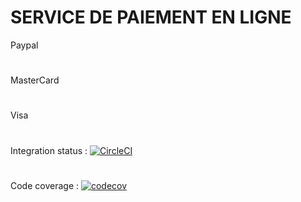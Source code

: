 # SERVICE DE PAIEMENT EN LIGNE

Paypal
#
MasterCard
#
Visa
#
Integration status : [![CircleCI](https://circleci.com/gh/henriSedjame/online_checkout/tree/develop.svg?style=svg)](https://circleci.com/gh/henriSedjame/online_checkout/tree/develop)

#
Code coverage : [![codecov](https://codecov.io/gh/henriSedjame/online_checkout/branch/develop/graph/badge.svg)](https://codecov.io/gh/henriSedjame/online_checkout)
